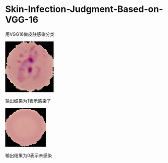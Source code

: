 # Skin-Infection-Judgment-Based-on-VGG-16
用VGG16做皮肤感染分类

![image](https://github.com/lihuaqiang0101/Skin-Infection-Judgment-Based-on-VGG-16/blob/master/image/Parasitized_22.jpg)

输出结果为1表示感染了


![image](https://github.com/lihuaqiang0101/Skin-Infection-Judgment-Based-on-VGG-16/blob/master/image/Uninfected_11.jpg)


输出结果为0表示未感染

